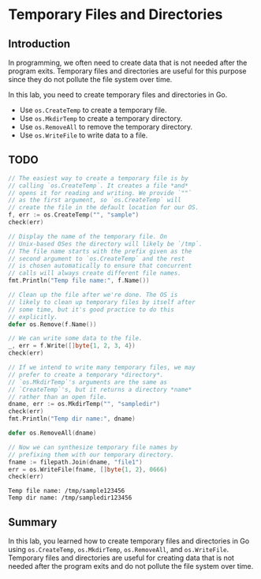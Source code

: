# Temporary Files and Directories

## Introduction

In programming, we often need to create data that is not needed after the program exits. Temporary files and directories are useful for this purpose since they do not pollute the file system over time.

In this lab, you need to create temporary files and directories in Go.

- Use `os.CreateTemp` to create a temporary file.
- Use `os.MkdirTemp` to create a temporary directory.
- Use `os.RemoveAll` to remove the temporary directory.
- Use `os.WriteFile` to write data to a file.

## TODO

```go
// The easiest way to create a temporary file is by
// calling `os.CreateTemp`. It creates a file *and*
// opens it for reading and writing. We provide `""`
// as the first argument, so `os.CreateTemp` will
// create the file in the default location for our OS.
f, err := os.CreateTemp("", "sample")
check(err)

// Display the name of the temporary file. On
// Unix-based OSes the directory will likely be `/tmp`.
// The file name starts with the prefix given as the
// second argument to `os.CreateTemp` and the rest
// is chosen automatically to ensure that concurrent
// calls will always create different file names.
fmt.Println("Temp file name:", f.Name())

// Clean up the file after we're done. The OS is
// likely to clean up temporary files by itself after
// some time, but it's good practice to do this
// explicitly.
defer os.Remove(f.Name())

// We can write some data to the file.
_, err = f.Write([]byte{1, 2, 3, 4})
check(err)

// If we intend to write many temporary files, we may
// prefer to create a temporary *directory*.
// `os.MkdirTemp`'s arguments are the same as
// `CreateTemp`'s, but it returns a directory *name*
// rather than an open file.
dname, err := os.MkdirTemp("", "sampledir")
check(err)
fmt.Println("Temp dir name:", dname)

defer os.RemoveAll(dname)

// Now we can synthesize temporary file names by
// prefixing them with our temporary directory.
fname := filepath.Join(dname, "file1")
err = os.WriteFile(fname, []byte{1, 2}, 0666)
check(err)
```

```
Temp file name: /tmp/sample123456
Temp dir name: /tmp/sampledir123456
```

## Summary

In this lab, you learned how to create temporary files and directories in Go using `os.CreateTemp`, `os.MkdirTemp`, `os.RemoveAll`, and `os.WriteFile`. Temporary files and directories are useful for creating data that is not needed after the program exits and do not pollute the file system over time.
